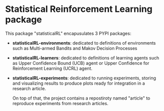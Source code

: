 # Statistical Reinforcement Learning package

This package "statisticalRL" encapusulates 3 PYPI packages:

- **statisticalRL-environments**: dedicated to definitions of environments such as Multi-armed Bandits and Makov Decision Processes
- **statisticalRL-learners**: dedicated to definitions of learning agents such as Upper Confidence Bound (UCB) agent or  Upper Confidence for Reinforcement Learning (UCRL) agent.
- **statisticalRL-experiments**: dedicated to running experiments, storing and visualizing results to produce plots ready for integration in a research article.

  On top of that, the project contains a repostiroty named "article" to reproduce experiments from research articles.
